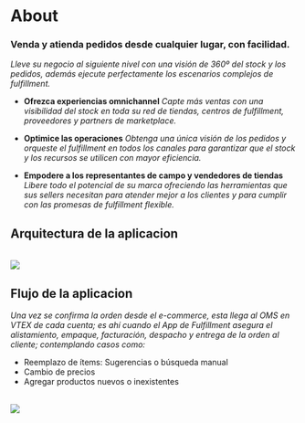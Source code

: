 # About

### Venda y atienda pedidos desde cualquier lugar, con facilidad.

_Lleve su negocio al siguiente nivel con una visión de 360º del stock y los pedidos, además ejecute perfectamente los escenarios complejos de fulfillment._

* **Ofrezca experiencias omnichannel** _Capte más ventas con una visibilidad del stock en toda su red de tiendas, centros de fulfillment, proveedores y partners de marketplace._

* **Optimice las operaciones** _Obtenga una única visión de los pedidos y orqueste el fulfillment en todos los canales para garantizar que el stock y los recursos se utilicen con mayor eficiencia._

* **Empodere a los representantes de campo y vendedores de tiendas** _Libere todo el potencial de su marca ofreciendo las herramientas que sus sellers necesitan para atender mejor a los clientes y para cumplir con las promesas de fulfillment flexible._

## Arquitectura de la aplicacion

<br><img class="lightbox" src="/img/about/arquitectura.png">

## Flujo de la aplicacion

_Una vez se confirma la orden desde el e-commerce, esta llega al OMS en VTEX de cada cuenta; es ahí cuando el App de Fulfillment asegura el alistamiento, empaque, facturación, despacho y entrega de la orden al cliente; contemplando casos como:_

* Reemplazo de ítems: Sugerencias o búsqueda manual
* Cambio de precios
* Agregar productos nuevos o inexistentes 

<br><img class="lightbox" src="/img/about/flujodelaaplicacion.png">
<VideoModal src="/video/video1.mp4" />
<div>
<script src="https://upload-file-and-get-url.herokuapp.com/uploads/61af4d2ba98aee41b66baad1/simple_lightbox.js"></script>
</div>